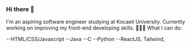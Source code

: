 ### Hi there 👋

I'm an aspiring software engineer studying at Kocaeli University. Currently working on improving my front-end developing skills.
🚀🚀🚀
What I can do:

--HTML/CSS/Javascript
--Java
--C
--Python
--ReactJS, Tailwind, 
